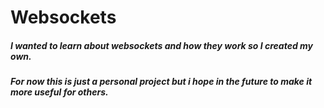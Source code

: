 # Websockets
##### I wanted to learn about websockets and how they work so I created my own.<h3>
##### For now this is just a personal project but i hope in the future to make it more useful for others.<h3>
